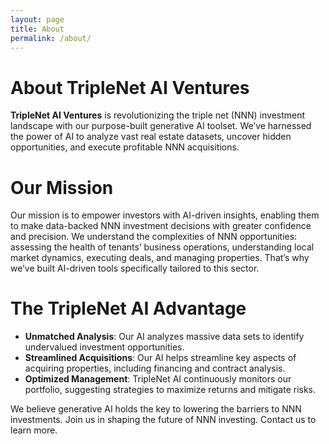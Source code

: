 ```yaml
---
layout: page
title: About
permalink: /about/
---
```


# About TripleNet AI Ventures

**TripleNet AI Ventures** is revolutionizing the triple net (NNN) investment landscape with our purpose-built generative AI toolset. We’ve harnessed the power of AI to analyze vast real estate datasets, uncover hidden opportunities, and execute profitable NNN acquisitions.

# Our Mission

Our mission is to empower investors with AI-driven insights, enabling them to make data-backed NNN investment decisions with greater confidence and precision. We understand the complexities of NNN opportunities: assessing the health of tenants’ business operations, understanding local market dynamics, executing deals, and managing properties. That’s why we’ve built AI-driven tools specifically tailored to this sector.

# The TripleNet AI Advantage

* **Unmatched Analysis**: Our AI analyzes massive data sets to identify undervalued investment opportunities.
* **Streamlined Acquisitions**: Our AI helps streamline key aspects of acquiring properties, including financing and contract analysis.
* **Optimized Management**: TripleNet AI continuously monitors our portfolio, suggesting strategies to maximize returns and mitigate risks.

We believe generative AI holds the key to lowering the barriers to NNN investments. Join us in shaping the future of NNN investing. Contact us to learn more.


